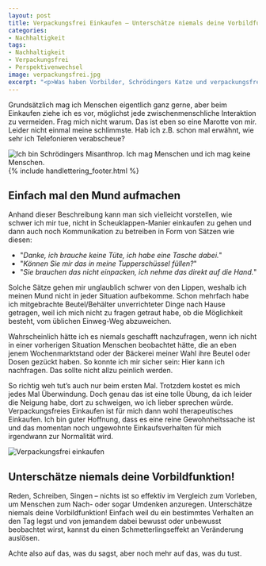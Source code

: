 ```yaml
---
layout: post
title: Verpackungsfrei Einkaufen – Unterschätze niemals deine Vorbildfunktion!
categories:
- Nachhaltigkeit
tags:
- Nachhaltigkeit
- Verpackungsfrei
- Perspektivenwechsel
image: verpackungsfrei.jpg
excerpt: "<p>Was haben Vorbilder, Schrödingers Katze und verpackungsfreier Einkauf eigentlich miteinander zu tun?</p>"
---
```


Grundsätzlich mag ich Menschen eigentlich ganz gerne, aber beim Einkaufen ziehe
ich es vor, möglichst jede zwischenmenschliche Interaktion zu vermeiden. Frag
mich nicht warum. Das ist eben so eine Marotte von mir. Leider nicht einmal
meine schlimmste. Hab ich z.B. schon mal erwähnt, wie sehr ich Telefonieren
verabscheue?

![Ich bin Schrödingers Misanthrop. Ich mag Menschen und ich mag keine Menschen.]({{site.baseurl}}/assets/img/posts/schroedingers_misanthrop.jpg)
{% include handlettering_footer.html %}

## Einfach mal den Mund aufmachen

Anhand dieser Beschreibung kann man sich vielleicht vorstellen, wie schwer ich
mir tue, nicht in Scheuklappen-Manier einkaufen zu gehen und dann auch noch
Kommunikation zu betreiben in Form von Sätzen wie diesen:

- "*Danke, ich brauche keine Tüte, ich habe eine Tasche dabei.*"
- "*Können Sie mir das in meine Tupperschüssel füllen?*"
- "*Sie brauchen das nicht einpacken, ich nehme das direkt auf die Hand.*"

Solche Sätze gehen mir unglaublich schwer von den Lippen, weshalb ich meinen
Mund nicht in jeder Situation aufbekomme. Schon mehrfach habe ich mitgebrachte
Beutel/Behälter unverrichteter Dinge nach Hause getragen, weil ich mich nicht zu
fragen getraut habe, ob die Möglichkeit besteht, vom üblichen Einweg-Weg
abzuweichen.

Wahrscheinlich hätte ich es niemals geschafft nachzufragen, wenn ich nicht in
einer vorherigen Situation Menschen beobachtet hätte, die an eben jenem
Wochenmarktstand oder der Bäckerei meiner Wahl ihre Beutel oder Dosen gezückt
haben. So konnte ich mir sicher sein: Hier kann ich nachfragen. Das sollte nicht
allzu peinlich werden.

So richtig weh tut’s auch nur beim ersten Mal. Trotzdem kostet es mich jedes Mal
Überwindung. Doch genau das ist eine tolle Übung, da ich leider die Neigung
habe, dort zu schweigen, wo ich lieber sprechen würde. Verpackungsfreies
Einkaufen ist für mich dann wohl therapeutisches Einkaufen. Ich bin guter
Hoffnung, dass es eine reine Gewohnheitssache ist und das momentan noch
ungewohnte Einkaufsverhalten für mich irgendwann zur Normalität wird.

![Verpackungsfrei einkaufen]({{site.baseurl}}/assets/img/posts/verpackungsfrei.jpg)

## Unterschätze niemals deine Vorbildfunktion!

Reden, Schreiben, Singen – nichts ist so effektiv im Vergleich zum Vorleben, um
Menschen zum Nach- oder sogar Umdenken anzuregen. Unterschätze niemals deine
Vorbildfunktion! Einfach weil du ein bestimmtes Verhalten an den Tag legst und
von jemandem dabei bewusst oder unbewusst beobachtet wirst, kannst du einen
Schmetterlingseffekt an Veränderung auslösen.

Achte also auf das, was du sagst, aber noch mehr auf das, was du tust.
